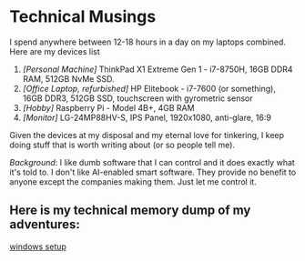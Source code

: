 # Technical Musings

I spend anywhere between 12-18 hours in a day on my laptops combined. Here are my devices list

1. *[Personal Machine]* ThinkPad X1 Extreme Gen 1 - i7-8750H, 16GB DDR4 RAM, 512GB NvMe SSD.
2. *[Office Laptop, refurbished]* HP Elitebook - i7-7600 (or something), 16GB DDR3, 512GB SSD, touchscreen with gyrometric sensor
3. *[Hobby]* Raspberry Pi - Model 4B+, 4GB RAM
4. *[Monitor]* LG-24MP88HV-S, IPS Panel, 1920x1080, anti-glare, 16:9

Given the devices at my disposal and my eternal love for tinkering, I keep doing stuff that is worth writing about (or so people tell me).

*Background*: I like dumb software that I can control and it does exactly what it's told to. I don't like AI-enabled smart software. They provide no benefit to anyone except the companies making them. Just let me control it.

Here is my technical memory dump of my adventures:
-------------------------------------------------

[windows setup](windows_setup.md)
